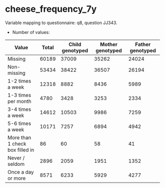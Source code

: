 # cheese_frequency_7y
Variable mapping to questionnaire: q8, question JJ343.
- Number of values:

| Value | Total | Child genotyped | Mother genotyped | Father genotyped |
| ----- | ----- | --------------- | ---------------- | ---------------- |
| Missing | 60189 | 37009 | 35262 | 24024 |
| Non-missing | 53434 | 38422 | 36507 | 26194 |
| 1-2 times a week | 12318 | 8882 | 8436 |5989 |
| 1-3 times per month | 4780 | 3428 | 3253 |2334 |
| 3-4 times a week | 14612 | 10503 | 9986 |7259 |
| 5-6 times a week | 10171 | 7257 | 6894 |4942 |
| More than 1 check box filled in | 86 | 60 | 58 |41 |
| Never / seldom | 2896 | 2059 | 1951 |1352 |
| Once a day or more | 8571 | 6233 | 5929 |4277 |



